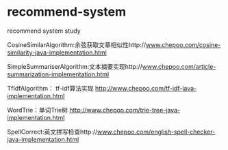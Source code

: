 recommend-system
================

recommend system study

CosineSimilarAlgorithm:余弦获取文章相似性http://www.chepoo.com/cosine-similarity-java-implementation.html

SimpleSummariserAlgorithm:文本摘要实现http://www.chepoo.com/article-summarization-implementation.html

TfIdfAlgorithm： tf-idf算法实现 http://www.chepoo.com/tf-idf-java-implementation.html

WordTrie：单词Trie树 http://www.chepoo.com/trie-tree-java-implementation.html

SpellCorrect:英文拼写检查http://www.chepoo.com/english-spell-checker-java-implementation.html